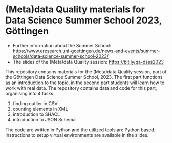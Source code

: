 # (Meta)data Quality materials for Data Science Summer School 2023, Göttingen

* Further information about the Summer School: https://www.eresearch.uni-goettingen.de/news-and-events/summer-schools/data-science-summer-school-2023/
* The slides of the (Meta)data Quality session: https://bit.ly/qa-dsss2023

This repository contains materials for the (Meta)data Quality session, part of the Göttingen Data Science Summer School, 2023. The first part functions as an introduction to the topic, in the second part students will learn how to work with real data. The repository contains data and code for this part, organising into 4 tasks:

1. finding outlier in CSV
2. counting elements in XML
3. introduction to SHACL
4. introduction to JSON Schema

The code are written in Python and the utilized tools are Python based. Instructions to setup virtual environments are available in the slides.